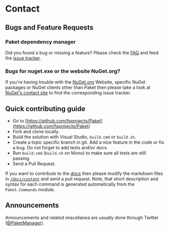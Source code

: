 # Contact


## Bugs and Feature Requests 

### Paket dependency manager

Did you found a bug or missing a feature? Please check the [FAQ](faq.html) and feed the [issue tracker](https://github.com/fsprojects/Paket/issues).

### Bugs for nuget.exe or the website NuGet.org?

If you're having trouble with the [NuGet.org](https://www.nuget.org) Website, specific NuGet packages or NuGet clients other than Paket then please take a look at [NuGet's contact site](https://www.nuget.org/policies/Contact) to find the corresponding issue tracker.

## Quick contributing guide

 - Go to [https://github.com/fsprojects/Paket](https://github.com/fsprojects/Paket)
 - Fork and clone locally.
 - Build the solution with Visual Studio, `build.cmd` or `build.sh`.
 - Create a topic specific branch in git. Add a nice feature in the code or fix a bug. Do not forget to add tests and/or docs.
 - Run `build.cmd` (`build.sh` on Mono) to make sure all tests are still passing.
 - Send a Pull Request.

If you want to contribute to the [docs](https://fsprojects.github.io/Paket/) then please modify the markdown files in [`/docs/content`](https://github.com/fsprojects/Paket/tree/master/docs/content) and send a pull request.
Note, that short description and syntax for each command is generated automatically from the `Paket.Commands` module.

## Announcements

Announcements and related miscellanea are usually done through Twitter ([@PaketManager](https://twitter.com/PaketManager)).
